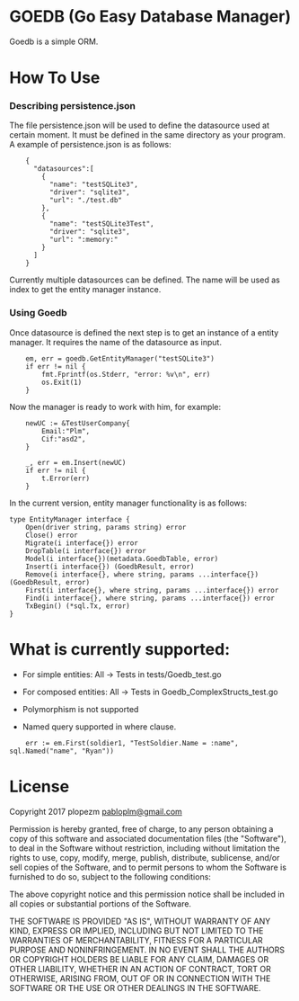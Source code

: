 # GOEDB (Go Easy Database Manager)

Goedb is a simple ORM.

# How To Use

### Describing persistence.json

The file persistence.json will be used to define the datasource used at certain moment. It must be defined in the same directory as your program. A example of persistence.json is as follows:
```
    {
      "datasources":[
        {
          "name": "testSQLite3",
          "driver": "sqlite3",
          "url": "./test.db"
        },
        {
          "name": "testSQLite3Test",
          "driver": "sqlite3",
          "url": ":memory:"
        }
      ]
    }
```

Currently multiple datasources can be defined. The name will be used as index to get the entity manager instance.

### Using Goedb

Once datasource is defined the next step is to get an instance of a entity manager. It requires the name of the datasource as input.

```
    em, err = goedb.GetEntityManager("testSQLite3")
    if err != nil {
        fmt.Fprintf(os.Stderr, "error: %v\n", err)
        os.Exit(1)
    }
```

Now the manager is ready to work with him, for example:

```
	newUC := &TestUserCompany{
		Email:"Plm",
		Cif:"asd2",
	}

	_, err = em.Insert(newUC)
	if err != nil {
		t.Error(err)
	}
```

In the current version, entity manager functionality is as follows:

```
type EntityManager interface {
	Open(driver string, params string) error
	Close() error
	Migrate(i interface{}) error
	DropTable(i interface{}) error
	Model(i interface{})(metadata.GoedbTable, error)
	Insert(i interface{}) (GoedbResult, error)
	Remove(i interface{}, where string, params ...interface{}) (GoedbResult, error)
	First(i interface{}, where string, params ...interface{}) error
	Find(i interface{}, where string, params ...interface{}) error
	TxBegin() (*sql.Tx, error)
}
```

# What is currently supported:

- For simple entities: All -> Tests in tests/Goedb_test.go
- For composed entities: All -> Tests in Goedb_ComplexStructs_test.go


- Polymorphism is not supported
- Named query supported in where clause. 
```
	err := em.First(soldier1, "TestSoldier.Name = :name", sql.Named("name", "Ryan"))
```


# License

Copyright 2017 plopezm <pabloplm@gmail.com>

Permission is hereby granted, free of charge, to any person obtaining a copy of this software and associated documentation files (the "Software"), to deal in the Software without restriction, including without limitation the rights to use, copy, modify, merge, publish, distribute, sublicense, and/or sell copies of the Software, and to permit persons to whom the Software is furnished to do so, subject to the following conditions:

The above copyright notice and this permission notice shall be included in all copies or substantial portions of the Software.

THE SOFTWARE IS PROVIDED "AS IS", WITHOUT WARRANTY OF ANY KIND, EXPRESS OR IMPLIED, INCLUDING BUT NOT LIMITED TO THE WARRANTIES OF MERCHANTABILITY, FITNESS FOR A PARTICULAR PURPOSE AND NONINFRINGEMENT. IN NO EVENT SHALL THE AUTHORS OR COPYRIGHT HOLDERS BE LIABLE FOR ANY CLAIM, DAMAGES OR OTHER LIABILITY, WHETHER IN AN ACTION OF CONTRACT, TORT OR OTHERWISE, ARISING FROM, OUT OF OR IN CONNECTION WITH THE SOFTWARE OR THE USE OR OTHER DEALINGS IN THE SOFTWARE.
